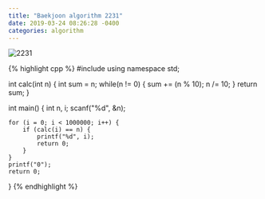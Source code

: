 ```yaml
---
title: "Baekjoon algorithm 2231"
date: 2019-03-24 08:26:28 -0400
categories: algorithm
---
```



![2231](https://user-images.githubusercontent.com/49894861/64504733-08125c00-d30c-11e9-9f8b-19bf1e4fa3aa.png)



{% highlight cpp %}
#include <cstdio>
using namespace std;

int calc(int n) {
	int sum = n;
	while(n != 0) {
		sum += (n % 10);
		n /= 10;
	}
	return sum;
}

int main() {
	int n, i;
	scanf("%d", &n);
	
	for (i = 0; i < 1000000; i++) {
		if (calc(i) == n) {
			printf("%d", i);
			return 0;
		}
	}
	printf("0");
	return 0;
}
{% endhighlight %}
